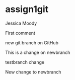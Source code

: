 # assign1git
Jessica Moody

First comment

new git branch on GitHub

This is a change on newbranch

testbranch change

New change to newbranch